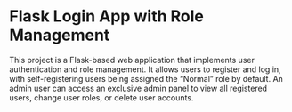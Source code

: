 # Flask Login App with Role Management
This project is a Flask-based web application that implements user authentication and role management.
It allows users to register and log in, with self-registering users being assigned the “Normal” role by default.
An admin user can access an exclusive admin panel to view all registered users, change user roles, or delete user accounts.